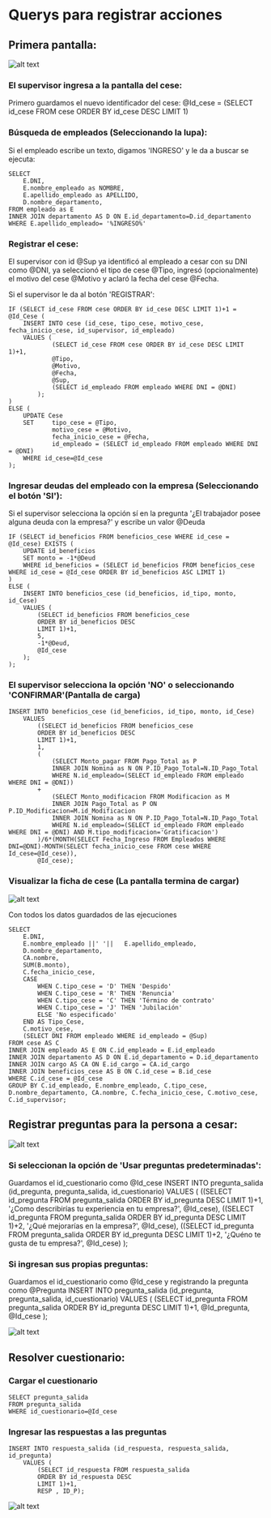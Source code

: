 # Querys para registrar acciones

## Primera pantalla:
![alt text](../Entregable3/Front/C1.png)

### El supervisor ingresa a la pantalla del cese:
Primero guardamos el nuevo identificador del cese:
	@Id_cese = (SELECT id_cese FROM cese ORDER BY id_cese DESC LIMIT 1)

### Búsqueda de empleados (Seleccionando la lupa):
Si el empleado escribe un texto, digamos 'INGRESO' y le da a buscar se ejecuta:

	SELECT 
		E.DNI, 
		E.nombre_empleado as NOMBRE,
		E.apellido_empleado as APELLIDO,
		D.nombre_departamento,
	FROM empleado as E
	INNER JOIN departamento AS D ON E.id_departamento=D.id_departamento
	WHERE E.apellido_empleado= '%INGRESO%'

### Registrar el cese:
El supervisor con id @Sup ya identificó al empleado a cesar con su DNI como @DNI, ya seleccionó el tipo de cese @Tipo, ingresó (opcionalmente) el motivo del cese @Motivo y aclaró la fecha del cese @Fecha.

Si el supervisor le da al botón 'REGISTRAR':

	IF (SELECT id_cese FROM cese ORDER BY id_cese DESC LIMIT 1)+1 = @Id_Cese ( 
		INSERT INTO cese (id_cese, tipo_cese, motivo_cese, fecha_inicio_cese, id_supervisor, id_empleado)
		VALUES (
				(SELECT id_cese FROM cese ORDER BY id_cese DESC LIMIT 1)+1,
				@Tipo,
				@Motivo,
				@Fecha,
				@Sup,
				(SELECT id_empleado FROM empleado WHERE DNI = @DNI)
			);
	)
	ELSE (
		UPDATE Cese
		SET 	tipo_cese = @Tipo,
				motivo_cese = @Motivo,
				fecha_inicio_cese = @Fecha,
				id_empleado = (SELECT id_empleado FROM empleado WHERE DNI = @DNI)
		WHERE id_cese=@Id_cese
	);

### Ingresar deudas del empleado con la empresa (Seleccionando el botón 'SI'):
Si el supervisor selecciona la opción sí en la pregunta '¿El trabajador posee alguna deuda con la empresa?' y escribe un valor @Deuda

	IF (SELECT id_beneficios FROM beneficios_cese WHERE id_cese = @Id_cese) EXISTS ( 
		UPDATE id_beneficios
		SET monto = -1*@Deud
		WHERE id_beneficios = (SELECT id_beneficios FROM beneficios_cese WHERE id_cese = @Id_cese ORDER BY id_beneficios ASC LIMIT 1)
	)
	ELSE (
		INSERT INTO beneficios_cese (id_beneficios, id_tipo, monto, id_Cese)
		VALUES (
			(SELECT id_beneficios FROM beneficios_cese
			ORDER BY id_beneficios DESC
			LIMIT 1)+1,
			5, 
			-1*@Deud, 
			@Id_cese
		);
	);

### El supervisor selecciona la opción 'NO' o seleccionando 'CONFIRMAR'(Pantalla de carga)

	INSERT INTO beneficios_cese (id_beneficios, id_tipo, monto, id_Cese)
		VALUES
			((SELECT id_beneficios FROM beneficios_cese
			ORDER BY id_beneficios DESC
			LIMIT 1)+1,
			1, 
			(
				(SELECT Monto_pagar FROM Pago_Total as P 
				INNER JOIN Nomina as N ON P.ID_Pago_Total=N.ID_Pago_Total 
				WHERE N.id_empleado=(SELECT id_empleado FROM empleado WHERE DNI = @DNI))
			+
				(SELECT Monto_modificacion FROM Modificacion as M 
				INNER JOIN Pago_Total as P ON P.ID_Modificacion=M.id_Modificacion 
				INNER JOIN Nomina as N ON P.ID_Pago_Total=N.ID_Pago_Total
				WHERE N.id_empleado=(SELECT id_empleado FROM empleado WHERE DNI = @DNI) AND M.tipo_modificacion='Gratificacion')
			)/6*(MONTH(SELECT Fecha_Ingreso FROM Empleados WHERE DNI=@DNI)-MONTH(SELECT fecha_inicio_cese FROM cese WHERE Id_cese=@Id_cese)),
			@Id_cese);

### Visualizar la ficha de cese (La pantalla termina de cargar)

![alt text](../Entregable3/Front/RCese2.png)

Con todos los datos guardados de las ejecuciones

	SELECT
		E.DNI,
		E.nombre_empleado ||' '|| 	E.apellido_empleado,
		D.nombre_departamento,
		CA.nombre,
		SUM(B.monto),
		C.fecha_inicio_cese,
		CASE
			WHEN C.tipo_cese = 'D' THEN 'Despido'
			WHEN C.tipo_cese = 'R' THEN 'Renuncia'
			WHEN C.tipo_cese = 'C' THEN 'Término de contrato'
			WHEN C.tipo_cese = 'J' THEN 'Jubilación'
			ELSE 'No especificado'
		END AS Tipo_Cese,
		C.motivo_cese,
		(SELECT DNI FROM empleado WHERE id_empleado = @Sup)
	FROM cese AS C
	INNER JOIN empleado AS E ON C.id_empleado = E.id_empleado
	INNER JOIN departamento AS D ON E.id_departamento = D.id_departamento
	INNER JOIN cargo AS CA ON E.id_cargo = CA.id_cargo
	INNER JOIN beneficios_cese AS B ON C.id_cese = B.id_cese
	WHERE C.id_cese = @Id_cese
	GROUP BY C.id_empleado, E.nombre_empleado, C.tipo_cese, D.nombre_departamento, CA.nombre, C.fecha_inicio_cese, C.motivo_cese, C.id_supervisor;

## Registrar preguntas para la persona a cesar:

![alt text](../Entregable3/Front/RCese3.png)

### Si seleccionan la opción de 'Usar preguntas predeterminadas':
Guardamos el id_cuestionario como @Id_cese
	INSERT INTO pregunta_salida (id_pregunta, pregunta_salida, id_cuestionario)
		VALUES (
		((SELECT id_pregunta FROM pregunta_salida
			ORDER BY id_pregunta DESC
			LIMIT 1)+1,
		'¿Como describirías tu experiencia en tu empresa?',
		@Id_cese),
		((SELECT id_pregunta FROM pregunta_salida
			ORDER BY id_pregunta DESC
			LIMIT 1)+2,
		'¿Qué mejorarías en la empresa?',
		@Id_cese),
		((SELECT id_pregunta FROM pregunta_salida
			ORDER BY id_pregunta DESC
			LIMIT 1)+2,
		'¿Quéno te gusta de tu empresa?',
		@Id_cese)
	);

### Si ingresan sus propias preguntas:
Guardamos el id_cuestionario como @Id_cese y registrando la pregunta como @Pregunta
	INSERT INTO pregunta_salida (id_pregunta, pregunta_salida, id_cuestionario)
		VALUES (
			(SELECT id_pregunta FROM pregunta_salida
			ORDER BY id_pregunta DESC
			LIMIT 1)+1,
		@Id_pregunta,
		@Id_cese
	);

![alt text](../Entregable3/Front/RCese4.png)

## Resolver cuestionario:

### Cargar el cuestionario

	SELECT pregunta_salida 
	FROM pregunta_salida
	WHERE id_cuestionario=@Id_cese

### Ingresar las respuestas a las preguntas

	INSERT INTO respuesta_salida (id_respuesta, respuesta_salida, id_pregunta)
		VALUES (
			(SELECT id_respuesta FROM respuesta_salida
			ORDER BY id_respuesta DESC
			LIMIT 1)+1,
			RESP , ID_P);
	
![alt text](../Entregable3/Front/CuestionarioCese.png)
